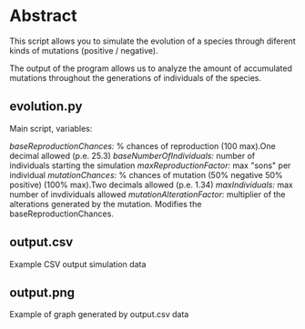 # Abstract

This script allows you to simulate the evolution of a species through diferent kinds of mutations (positive / negative).

The output of the program allows us to analyze the amount of accumulated mutations throughout the generations of individuals of the species.

## evolution.py

Main script, variables:

*baseReproductionChances:*  % chances of reproduction (100 max).One decimal allowed (p.e. 25.3)
*baseNumberOfIndividuals:* number of individuals starting the simulation
*maxReproductionFactor:* max "sons" per individual
*mutationChances:* % chances of mutation (50% negative 50% positive)  (100% max).Two decimals allowed (p.e. 1.34)
*maxIndividuals:* max number of invdividuals allowed
*mutationAlterationFactor:* multiplier of the alterations generated by the mutation. Modifies the baseReproductionChances.

## output.csv

Example CSV output simulation data

## output.png

Example of graph generated by output.csv data
